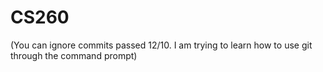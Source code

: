 # CS260

(You can ignore commits passed 12/10. I am trying to learn how to use git through the command prompt) 
